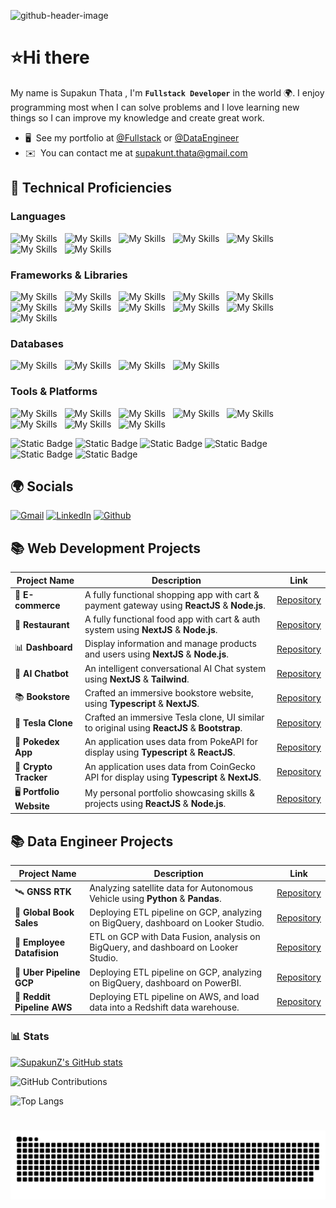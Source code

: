 ![github-header-image](https://github.com/SupakunZ/SupakunZ/assets/168329218/15375aaa-f646-4129-8502-d5a4fc8b3b8a)
# ⭐Hi there

My name is Supakun Thata , I'm **`Fullstack Developer`** in the world 🌍. I enjoy programming most when I can solve problems and I love learning new things so I can improve my knowledge and create great work.

* 🖥️  See my portfolio at [@Fullstack](https://portfolio-supakun.netlify.app) or [@DataEngineer](https://portfolio-supakun-de.netlify.app)
* ✉️  You can contact me at [supakunt.thata@gmail.com](mailto:supakunt.thata@gmail.com)

## 🧰 Technical Proficiencies

### Languages
![My Skills](https://skillicons.dev/icons?i=js)&nbsp;&nbsp;
![My Skills](https://skillicons.dev/icons?i=ts)&nbsp;&nbsp;
![My Skills](https://skillicons.dev/icons?i=python)&nbsp;&nbsp;
![My Skills](https://skillicons.dev/icons?i=cs)&nbsp;&nbsp;
![My Skills](https://skillicons.dev/icons?i=cpp)&nbsp;&nbsp;
![My Skills](https://skillicons.dev/icons?i=html)&nbsp;&nbsp;
![My Skills](https://skillicons.dev/icons?i=css)&nbsp;&nbsp;


### Frameworks & Libraries
![My Skills](https://skillicons.dev/icons?i=vite)&nbsp;&nbsp;
![My Skills](https://skillicons.dev/icons?i=react)&nbsp;&nbsp;
![My Skills](https://skillicons.dev/icons?i=vue)&nbsp;&nbsp;
![My Skills](https://skillicons.dev/icons?i=redux)&nbsp;&nbsp;
![My Skills](https://skillicons.dev/icons?i=nextjs)&nbsp;&nbsp;
![My Skills](https://skillicons.dev/icons?i=nodejs)&nbsp;&nbsp;
![My Skills](https://skillicons.dev/icons?i=express)&nbsp;&nbsp;
![My Skills](https://skillicons.dev/icons?i=tailwind)&nbsp;&nbsp;
![My Skills](https://skillicons.dev/icons?i=materialui)&nbsp;&nbsp;
![My Skills](https://skillicons.dev/icons?i=bootstrap)&nbsp;&nbsp;
![My Skills](https://skillicons.dev/icons?i=sass)&nbsp;&nbsp;

### Databases
![My Skills](https://skillicons.dev/icons?i=mysql)&nbsp;&nbsp;
![My Skills](https://skillicons.dev/icons?i=postgres)&nbsp;&nbsp;
![My Skills](https://skillicons.dev/icons?i=redis)&nbsp;&nbsp;
![My Skills](https://skillicons.dev/icons?i=mongodb)&nbsp;&nbsp; 

### Tools & Platforms
![My Skills](https://skillicons.dev/icons?i=git)&nbsp;&nbsp;
![My Skills](https://skillicons.dev/icons?i=github)&nbsp;&nbsp;
![My Skills](https://skillicons.dev/icons?i=vscode)&nbsp;&nbsp;
![My Skills](https://skillicons.dev/icons?i=netlify)&nbsp;&nbsp;
![My Skills](https://skillicons.dev/icons?i=vercel)&nbsp;&nbsp; 
![My Skills](https://skillicons.dev/icons?i=supabase)&nbsp;&nbsp;
![My Skills](https://skillicons.dev/icons?i=gcp)&nbsp;&nbsp;
![My Skills](https://skillicons.dev/icons?i=docker)&nbsp;&nbsp; 

![Static Badge](https://img.shields.io/badge/Power-BI-brightgreen?style=flat&logo=googleanalytics&logoColor=white&color=F0C811)
![Static Badge](https://img.shields.io/badge/Pandas-brightgreen?style=flat&logo=pandas&logoColor=white&labelColor=4E4E4E&color=%23150458)
![Static Badge](https://img.shields.io/badge/Apache-Airflow-brightgreen?style=flat&logo=apacheairflow&logoColor=white&labelColor=4E4E4E&color=%23017CEE)
![Static Badge](https://img.shields.io/badge/Google-BigQuery-brightgreen?style=flat&logo=googlebigquery&logoColor=white&labelColor=4E4E4E&color=%23669DF6)
![Static Badge](https://img.shields.io/badge/Looker-Studio-brightgreen?style=flat&logo=googledatastudio&logoColor=white&labelColor=4E4E4E&color=%23FF7143)
![Static Badge](https://img.shields.io/badge/Cloud-Composer-brightgreen?style=flat&logo=googlecloudcomposer&logoColor=white&labelColor=4E4E4E&color=%238E75B2)


## 🌍 Socials

<p>
<a href="mailto:supakunt.thata@gmail.com" target="_blank"><img alt="Gmail" src="https://img.shields.io/badge/Gmail-D14836?style=for-the-badge&logo=gmail&logoColor=white"/><a>
<a href="https://www.linkedin.com/in/supakun-thata-437a62328/" target="_blank"><img alt="LinkedIn" src="https://img.shields.io/badge/linkedin-%230077B5.svg?&style=for-the-badge&logo=linkedin&logoColor=white" /></a>
<a href="https://www.github.com/SupakunZ" target="_blank"><img alt="Github" src="https://img.shields.io/badge/GitHub-%2312100E.svg?&style=for-the-badge&logo=Github&logoColor=white" /></a>
</p>

## 📚 Web Development Projects

| Project Name                    | Description                                                                                  | Link                                   |
|---------------------------------|----------------------------------------------------------------------------------------------|----------------------------------------|
| 🛒 **E-commerce**       | A fully functional shopping app with cart & payment gateway using **ReactJS** & **Node.js**.  | [Repository](https://github.com/SupakunZ/E-commerce)  |
| 🍔 **Restaurant**             |  A fully functional food app with cart & auth system using **NextJS** & **Node.js**.  | [Repository](https://github.com/SupakunZ/Restaurant-Website)  |
| 📊 **Dashboard**          | Display information and manage products and users using **NextJS** & **Node.js**.  | [Repository](https://github.com/SupakunZ/Admin_Dashboard) |
| 🤖 **AI Chatbot**          | An intelligent conversational AI Chat system using **NextJS** & **Tailwind**.  | [Repository](https://github.com/SupakunZ/Gunglz_Chatbot)  |
| 📚 **Bookstore**          | Crafted an immersive bookstore website, using **Typescript** & **NextJS**.  | [Repository](https://github.com/supakunz/Bookstore)  |
| 🚗 **Tesla Clone**          | Crafted an immersive Tesla clone, UI similar to original using **ReactJS** & **Bootstrap**.  | [Repository](https://github.com/SupakunZ/Tesla_Clone)  |
| 📕 **Pokedex App**          | An application uses data from PokeAPI for display using **Typescript** & **ReactJS**.  | [Repository](https://github.com/SupakunZ/Pokedex_App)  |
| 💸 **Crypto Tracker**          | An application uses data from CoinGecko API for display using **Typescript** & **NextJS**.  | [Repository](https://github.com/SupakunZ/Crypto_tracker)  |
| 🖥️ **Portfolio Website**          | My personal portfolio showcasing skills & projects using **ReactJS** & **Node.js**.  | [Repository](https://github.com/supakunz/Portfolio)  |

## 📚 Data Engineer Projects

| Project Name                    | Description                                                                                  | Link                                   |
|---------------------------------|----------------------------------------------------------------------------------------------|----------------------------------------|
| 🛰 **GNSS RTK**          | Analyzing satellite data for Autonomous Vehicle using **Python** & **Pandas**.  | [Repository](https://github.com/SupakunZ/GNSS_RTK)  |
| 🛒 **Global Book Sales**       | Deploying ETL pipeline on GCP, analyzing on BigQuery, dashboard on Looker Studio.  | [Repository](https://github.com/supakunz/Book-Revenue-Pipeline-GCP.git)  |
| 💼 **Employee Datafision**       | ETL on GCP with Data Fusion, analysis on BigQuery, and dashboard on Looker Studio.  | [Repository](https://github.com/supakunz/ETL-Pipeline-Datafusion-GCP)  |
| 🚗 **Uber Pipeline GCP**       | Deploying ETL pipeline on GCP, analyzing on BigQuery, dashboard on PowerBI.  | [Repository](https://github.com/supakunz/Uber-Pipeline-GCP)  |
| 🤖 **Reddit Pipeline AWS**       | Deploying ETL pipeline on AWS, and load data into a Redshift data warehouse.  | [Repository](https://github.com/supakunz/ETL-Reddit-Pipeline-AWS.git)  |

### 📊 Stats

<a href="http://www.github.com/SupakunZ"><img src="https://github-readme-stats.vercel.app/api?username=SupakunZ&show_icons=true&hide=&count_private=true&title_color=ec4899&text_color=ffffff&icon_color=84cc16&bg_color=1c1917&hide_border=true&show_icons=true" alt="SupakunZ's GitHub stats" /></a>

![GitHub Contributions](https://github-readme-streak-stats.herokuapp.com/?user=supakunz)

![Top Langs](https://github-readme-stats.vercel.app/api/top-langs/?username=supakunz&layout=donut-vertical)

#
<picture>
  <source media="(prefers-color-scheme: dark)" srcset="https://raw.githubusercontent.com/supakunz/supakunz/output/github-contribution-grid-snake-dark.svg">
  <source media="(prefers-color-scheme: light)" srcset="https://raw.githubusercontent.com/supakunz/supakunz/output/github-contribution-grid-snake.svg">
  <img alt="github contribution grid snake animation" src="https://raw.githubusercontent.com/supakunz/supakunz/output/github-contribution-grid-snake.svg">
</picture>

